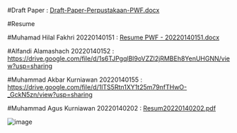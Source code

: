 #Draft Paper : [Draft-Paper-Perpustakaan-PWF.docx](https://github.com/user-attachments/files/21063485/Draft-Paper-Perpustakaan-PWF.docx)

#Resume

#Muhamad Hilal Fakhri 20220140151 : [Resume PWF - 20220140151.docx](https://github.com/user-attachments/files/21069751/Resume.PWF.-.20220140151.docx)

#Alfandi Alamashach 20220140152 : https://drive.google.com/file/d/1s6TJPgqlBl9oVZZl2jRMBEh8YenUHGNN/view?usp=sharing

#Muhammad Akbar Kurniawan 20220140155 : https://drive.google.com/file/d/1lTS5Rtn1XY1t25m79nfTHwO-_GckN5zn/view?usp=sharing

#Muhammad Agus Kurniawan 20220140202 : [Resum20220140202.pdf](https://github.com/user-attachments/files/21069878/Resum20220140202.pdf)



![image](https://github.com/user-attachments/assets/380349c9-912c-4aaa-aafe-19686a691d96)
